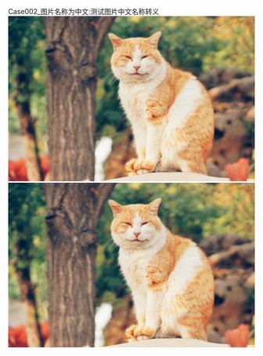 Case002_图片名称为中文:测试图片中文名称转义
![Case002_图片名称为中文](/image/test/红砖美术馆.jpeg)
![Case003_图片名称为中文](/image/test/红砖美术馆.jpeg)
